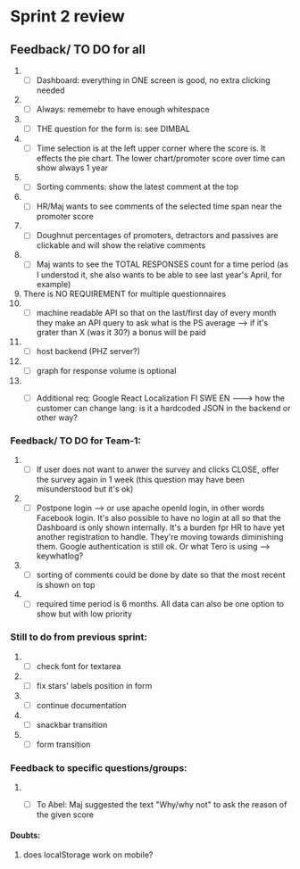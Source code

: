 # Sprint 2 review

## Feedback/ TO DO for all

1. - [ ] Dashboard: everything in ONE screen is good, no extra clicking needed
2. - [ ] Always: rememebr to have enough whitespace
3. - [ ] THE question for the form is: see DIMBAL
4. - [ ] Time selection is at the left upper corner where the score is. It effects the pie chart. The lower chart/promoter score over time can show always 1 year
5. - [ ] Sorting comments: show the latest comment at the top 
6. - [ ] HR/Maj wants to see comments of the selected time span near the promoter score
7. - [ ] Doughnut percentages of promoters, detractors and passives are clickable and will show the relative comments
8. - [ ] Maj wants to see the TOTAL RESPONSES count for a time period (as I understod it, she also wants to be able to see last year's April, for example)
9. There is NO REQUIREMENT for multiple questionnaires
10. - [ ] machine readable API so that on the last/first day of every month they make an API query to ask what is the PS average --> if it's grater than X (was it 30?) a bonus will be paid
11. - [ ] host backend (PHZ server?)
12. - [ ] graph for response volume is optional
13. - [ ] Additional req: Google React Localization FI SWE EN ---> how the customer can change lang: is it a hardcoded JSON in the backend or other way?



### Feedback/ TO DO for Team-1:

1. - [ ] If user does not want to anwer the survey and clicks CLOSE, offer the survey again in 1 week (this question may have been misunderstood but it's ok)
2. - [ ] Postpone login --> or use apache openId login, in other words Facebook login. It's also possible to have no login at all so that the Dashboard is only shown internally. It's a burden fpr HR to have yet another registration to handle. They're moving towards diminishing them. Google authentication is still ok. Or what Tero is using --> keywhatlog?
3. - [ ] sorting of comments could be done by date so that the most recent is shown on top
4. - [ ] required time period is 6 months. All data can also be one option to show but with low priority

### Still to do from previous sprint:
1. - [ ] check font for textarea
2. - [ ] fix stars' labels position in form
3. - [ ] continue documentation
4. - [ ] snackbar transition
5. - [ ] form transition

### Feedback to specific questions/groups:
1. - [ ] To Abel: Maj suggested the text "Why/why not" to ask the reason of the given score


#### Doubts:
1. does localStorage work on mobile?
